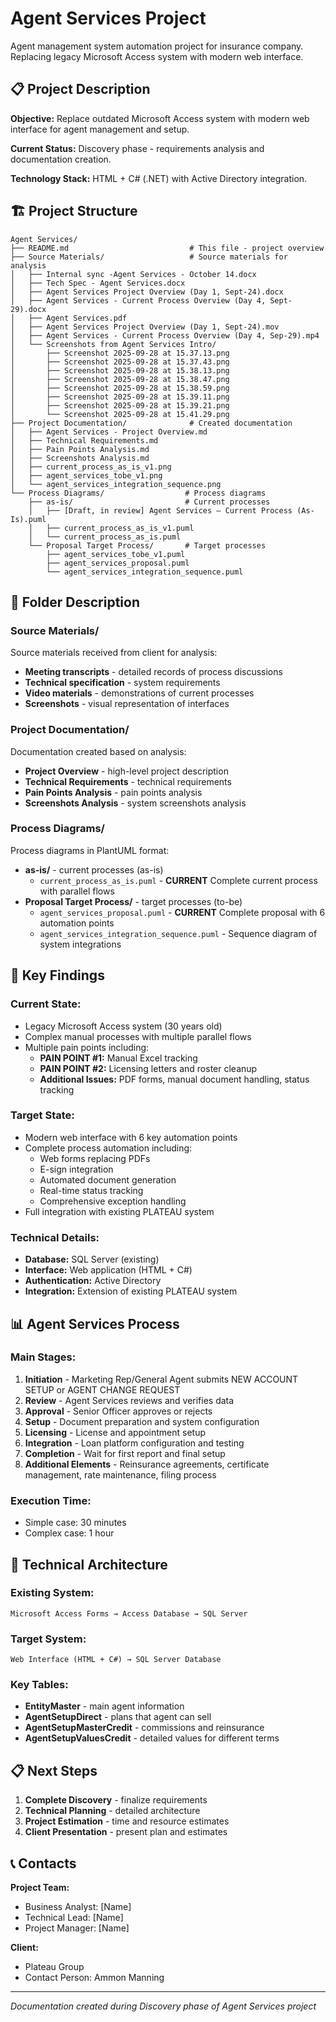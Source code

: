 # Agent Services Project

Agent management system automation project for insurance company. Replacing legacy Microsoft Access system with modern web interface.

## 📋 Project Description

**Objective:** Replace outdated Microsoft Access system with modern web interface for agent management and setup.

**Current Status:** Discovery phase - requirements analysis and documentation creation.

**Technology Stack:** HTML + C# (.NET) with Active Directory integration.

## 🏗 Project Structure

```
Agent Services/
├── README.md                           # This file - project overview
├── Source Materials/                   # Source materials for analysis
│   ├── Internal sync -Agent Services - October 14.docx
│   ├── Tech Spec - Agent Services.docx
│   ├── Agent Services Project Overview (Day 1, Sept-24).docx
│   ├── Agent Services - Current Process Overview (Day 4, Sept-29).docx
│   ├── Agent Services.pdf
│   ├── Agent Services Project Overview (Day 1, Sept-24).mov
│   ├── Agent Services - Current Process Overview (Day 4, Sep-29).mp4
│   └── Screenshots from Agent Services Intro/
│       ├── Screenshot 2025-09-28 at 15.37.13.png
│       ├── Screenshot 2025-09-28 at 15.37.43.png
│       ├── Screenshot 2025-09-28 at 15.38.13.png
│       ├── Screenshot 2025-09-28 at 15.38.47.png
│       ├── Screenshot 2025-09-28 at 15.38.59.png
│       ├── Screenshot 2025-09-28 at 15.39.11.png
│       ├── Screenshot 2025-09-28 at 15.39.21.png
│       └── Screenshot 2025-09-28 at 15.41.29.png
├── Project Documentation/              # Created documentation
│   ├── Agent Services - Project Overview.md
│   ├── Technical Requirements.md
│   ├── Pain Points Analysis.md
│   ├── Screenshots Analysis.md
│   ├── current_process_as_is_v1.png
│   ├── agent_services_tobe_v1.png
│   └── agent_services_integration_sequence.png
└── Process Diagrams/                  # Process diagrams
    ├── as-is/                         # Current processes
    │   ├── [Draft, in review] Agent Services – Current Process (As-Is).puml
    │   ├── current_process_as_is_v1.puml
    │   └── current_process_as_is.puml
    └── Proposal Target Process/       # Target processes
        ├── agent_services_tobe_v1.puml
        ├── agent_services_proposal.puml
        └── agent_services_integration_sequence.puml
```

## 📁 Folder Description

### **Source Materials/**
Source materials received from client for analysis:
- **Meeting transcripts** - detailed records of process discussions
- **Technical specification** - system requirements
- **Video materials** - demonstrations of current processes
- **Screenshots** - visual representation of interfaces

### **Project Documentation/**
Documentation created based on analysis:
- **Project Overview** - high-level project description
- **Technical Requirements** - technical requirements
- **Pain Points Analysis** - pain points analysis
- **Screenshots Analysis** - system screenshots analysis

### **Process Diagrams/**
Process diagrams in PlantUML format:
- **as-is/** - current processes (as-is)
  - `current_process_as_is.puml` - **CURRENT** Complete current process with parallel flows
- **Proposal Target Process/** - target processes (to-be)
  - `agent_services_proposal.puml` - **CURRENT** Complete proposal with 6 automation points
  - `agent_services_integration_sequence.puml` - Sequence diagram of system integrations

## 🎯 Key Findings

### **Current State:**
- Legacy Microsoft Access system (30 years old)
- Complex manual processes with multiple parallel flows
- Multiple pain points including:
  - **PAIN POINT #1:** Manual Excel tracking
  - **PAIN POINT #2:** Licensing letters and roster cleanup
  - **Additional Issues:** PDF forms, manual document handling, status tracking

### **Target State:**
- Modern web interface with 6 key automation points
- Complete process automation including:
  - Web forms replacing PDFs
  - E-sign integration
  - Automated document generation
  - Real-time status tracking
  - Comprehensive exception handling
- Full integration with existing PLATEAU system

### **Technical Details:**
- **Database:** SQL Server (existing)
- **Interface:** Web application (HTML + C#)
- **Authentication:** Active Directory
- **Integration:** Extension of existing PLATEAU system

## 📊 Agent Services Process

### **Main Stages:**
1. **Initiation** - Marketing Rep/General Agent submits NEW ACCOUNT SETUP or AGENT CHANGE REQUEST
2. **Review** - Agent Services reviews and verifies data
3. **Approval** - Senior Officer approves or rejects
4. **Setup** - Document preparation and system configuration
5. **Licensing** - License and appointment setup
6. **Integration** - Loan platform configuration and testing
7. **Completion** - Wait for first report and final setup
8. **Additional Elements** - Reinsurance agreements, certificate management, rate maintenance, filing process

### **Execution Time:**
- Simple case: 30 minutes
- Complex case: 1 hour

## 🔧 Technical Architecture

### **Existing System:**
```
Microsoft Access Forms → Access Database → SQL Server
```

### **Target System:**
```
Web Interface (HTML + C#) → SQL Server Database
```

### **Key Tables:**
- **EntityMaster** - main agent information
- **AgentSetupDirect** - plans that agent can sell
- **AgentSetupMasterCredit** - commissions and reinsurance
- **AgentSetupValuesCredit** - detailed values for different terms

## 📋 Next Steps

1. **Complete Discovery** - finalize requirements
2. **Technical Planning** - detailed architecture
3. **Project Estimation** - time and resource estimates
4. **Client Presentation** - present plan and estimates

## 📞 Contacts

**Project Team:**
- Business Analyst: [Name]
- Technical Lead: [Name]
- Project Manager: [Name]

**Client:**
- Plateau Group
- Contact Person: Ammon Manning

---

*Documentation created during Discovery phase of Agent Services project*